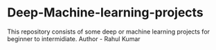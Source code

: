 # Deep-Machine-learning-projects
This repository consists of some deep or machine learning projects for beginner to intermidiate.
Author - Rahul Kumar
